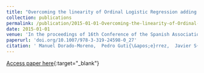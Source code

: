 ```yaml
---
title: "Overcoming the linearity of Ordinal Logistic Regression adding non-linear covariates from Evolutionary Hybrid Neural Network models"
collection: publications
permalink: /publication/2015-01-01-Overcoming-the-linearity-of-Ordinal-Logistic-Regression-adding-non-linear-covariates-from-Evolutionary-Hybrid-Neural-Network-models
date: 2015-01-01
venue: 'In the proceedings of 16th Conference of the Spanish Association for Artificial Intelligence (CAEPIA 2015)'
paperurl: 'doi.org/10.1007/978-3-319-24598-0_27'
citation: ' Manuel Dorado-Moreno,  Pedro Guti{\&apos;e}rrez,  Javier S{\&apos;a}nchez-Monedero,  C{\&apos;e}sar Herv{\&apos;a}s-Mart{\&apos;i}nez, &quot;Overcoming the linearity of Ordinal Logistic Regression adding non-linear covariates from Evolutionary Hybrid Neural Network models.&quot; In the proceedings of 16th Conference of the Spanish Association for Artificial Intelligence (CAEPIA 2015), 2015.'
---
```

[Access paper here](doi.org/10.1007/978-3-319-24598-0_27){:target="_blank"}
